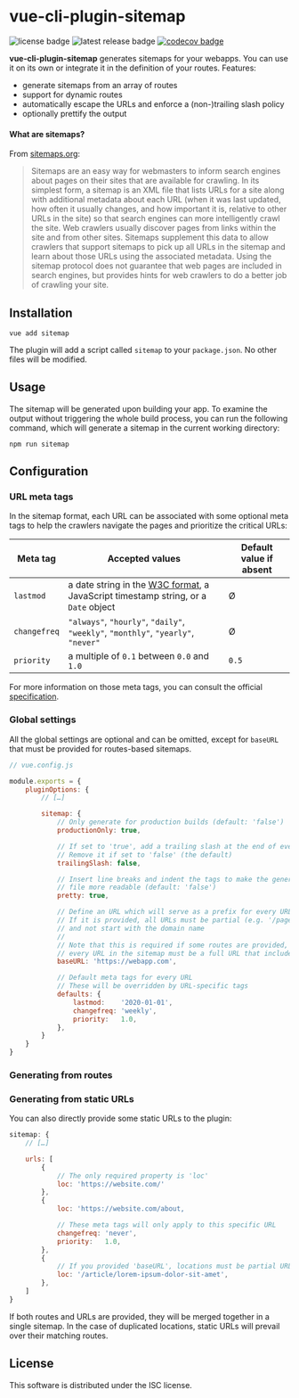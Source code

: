 # vue-cli-plugin-sitemap
![license badge](https://badgen.net/badge/license/ISC/green)
![latest release badge](https://badgen.net/github/release/cheap-glitch/vue-cli-plugin-sitemap?color=green)
[![codecov badge](https://codecov.io/gh/cheap-glitch/vue-cli-plugin-fontawesome/branch/master/graph/badge.svg)](https://codecov.io/gh/cheap-glitch/vue-cli-plugin-fontawesome)

**vue-cli-plugin-sitemap** generates sitemaps  for your webapps. You  can use it
on its own or integrate it in the definition of your routes. Features:
 * generate sitemaps from an array of routes
 * support for dynamic routes
 * automatically escape the URLs and enforce a (non-)trailing slash policy
 * optionally prettify the output

#### What are sitemaps?

From [sitemaps.org](https://www.sitemaps.org):
> Sitemaps are an easy way for webmasters  to inform search engines about pages on
> their sites that are available for crawling.  In its simplest form, a sitemap is
> an XML file that lists URLs for a site along with additional metadata about each
> URL (when it was  last updated, how often it usually  changes, and how important
> it is,  relative to  other URLs  in the site)  so that  search engines  can more
> intelligently crawl  the site.  Web crawlers usually  discover pages  from links
> within the  site and from  other sites. Sitemaps  supplement this data  to allow
> crawlers that  support sitemaps  to pick up  all URLs in  the sitemap  and learn
> about those URLs using the associated  metadata. Using the sitemap protocol does
> not guarantee that web pages are  included in search engines, but provides hints
> for web crawlers to do a better job of crawling your site.

## Installation

```
vue add sitemap
```

The plugin will  add a script called `sitemap` to  your `package.json`. No other
files will be modified.

## Usage

The sitemap  will be  generated upon  building your app.  To examine  the output
without triggering the  whole build process, you can run  the following command,
which will generate a sitemap in the current working directory:
```
npm run sitemap
```

## Configuration

### URL meta tags

In the sitemap format,  each URL can be associated with  some optional meta tags
to help the crawlers navigate the pages and prioritize the critical URLs:

  Meta tag   |                                                   Accepted values                                                         | Default value if absent
------------ | ------------------------------------------------------------------------------------------------------------------------- | -----------------------
`lastmod`    | a date string in the [W3C format](https://www.w3.org/TR/NOTE-datetime), a JavaScript timestamp string, or a `Date` object | Ø
`changefreq` | `"always"`, `"hourly"`, `"daily"`, `"weekly"`, `"monthly"`, `"yearly"`, `"never"`                                         | Ø
`priority`   | a multiple of `0.1` between `0.0` and `1.0`                                                                               | `0.5`

For  more  information  on  those  meta  tags,  you  can  consult  the  official
[specification](https://www.sitemaps.org/protocol.html#xmlTagDefinitions).

### Global settings

All the  global settings are optional  and can be omitted,  except for `baseURL`
that must be provided for routes-based sitemaps.

```javascript
// vue.config.js

module.exports = {
	pluginOptions: {
		// […]

		sitemap: {
			// Only generate for production builds (default: 'false')
			productionOnly: true,

			// If set to 'true', add a trailing slash at the end of every URL
			// Remove it if set to 'false' (the default)
			trailingSlash: false,

			// Insert line breaks and indent the tags to make the generated
			// file more readable (default: 'false')
			pretty: true,

			// Define an URL which will serve as a prefix for every URL in the sitemap
			// If it is provided, all URLs must be partial (e.g. '/page/subpage')
			// and not start with the domain name
			//
			// Note that this is required if some routes are provided, because
			// every URL in the sitemap must be a full URL that includes the protocol and domain
			baseURL: 'https://webapp.com',

			// Default meta tags for every URL
			// These will be overridden by URL-specific tags
			defaults: {
				lastmod:    '2020-01-01',
				changefreq: 'weekly',
				priority:   1.0,
			},
		}
	}
}

```

### Generating from routes



### Generating from static URLs

You can also directly provide some static URLs to the plugin:
```javascript
sitemap: {
	// […]

	urls: [
		{
			// The only required property is 'loc'
			loc: 'https://website.com/'
		},
		{
			loc: 'https://website.com/about,

			// These meta tags will only apply to this specific URL
			changefreq: 'never',
			priority:   1.0,
		},
		{
			// If you provided 'baseURL', locations must be partial URLs
			loc: '/article/lorem-ipsum-dolor-sit-amet',
		},
	]
}
```

If both routes and  URLs are provided, they will be merged  together in a single
sitemap. In  the case  of duplicated  locations, static  URLs will  prevail over
their matching routes.

## License

This software is distributed under the ISC license.
